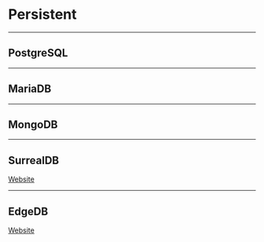 # Persistent

---

## PostgreSQL

---

## MariaDB

---

## MongoDB

---

## SurrealDB

[Website](https://surrealdb.com/)

---

## EdgeDB

[Website](https://www.edgedb.com/)
